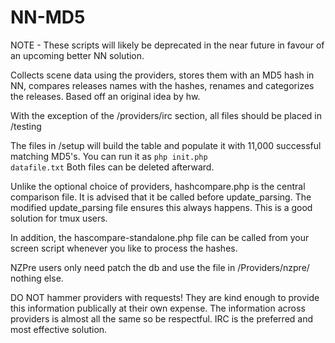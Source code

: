 NN-MD5
======

NOTE - These scripts will likely be deprecated in the near future in favour of an upcoming better NN solution.


Collects scene data using the providers, stores them with an MD5 hash in NN, compares releases names with the hashes, renames and categorizes the releases. Based off an original idea by hw.

With the exception of the /providers/irc section, all files should be placed in /testing 

The files in /setup will build the table and populate it with 11,000 successful matching MD5's. You can run it as <code>php init.php datafile.txt</code> Both files can be deleted afterward.


Unlike the optional choice of providers, hashcompare.php is the central comparison file. It is advised that it be called before update_parsing. The modified update_parsing file ensures this always happens. This is a good solution for tmux users.

In addition, the hascompare-standalone.php file can be called from your screen script whenever you like to process the hashes.

NZPre users only need patch the db and use the file in /Providers/nzpre/ nothing else.

DO NOT hammer providers with requests! They are kind enough to provide this information publically at their own expense. The information across providers is almost all the same so be respectful. IRC is the preferred and most effective solution.


